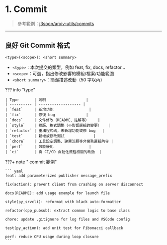 # 1. Commit

> 參考範例：[j3soon/arxiv-utils/commits](https://github.com/j3soon/arxiv-utils/commits/master/)

---

## 良好 Git Commit 格式

```
<type>(<scope>): <short summary>
```

* `<type>`：本次提交的類型，例如 feat, fix, docs, refactor...
* `<scope>`：可選，指出修改影響的模組/檔案/功能範圍
* `<short summary>`：簡潔描述改動（50 字以內）

??? info "type"

    | Type       | 說明                  |
    | ---------- | ------------------- |
    | `feat`     | 新增功能                |
    | `fix`      | 修復 bug              |
    | `docs`     | 文件修改（README、註解等）    |
    | `style`    | 排版、格式調整（不影響邏輯的變更）   |
    | `refactor` | 重構程式碼，未新增功能或修 bug   |
    | `test`     | 新增或修改測試             |
    | `chore`    | 工具設定調整、建置流程等非業務邏輯內容 |
    | `perf`     | 效能優化                |
    | `ci`       | 與 CI/CD 自動化流程相關的改動  |

???+ note " commit 範例"

    ``` yaml 
    feat: add parameterized publisher message_prefix

    fix(action): prevent client from crashing on server disconnect

    docs(README): add usage example for launch file

    style(py_srvcli): reformat with black auto-formatter

    refactor(cpp_pubsub): extract common logic to base class

    chore: update .gitignore for log files and VSCode config

    test(py_action): add unit test for Fibonacci callback

    perf: reduce CPU usage during loop closure
    ```